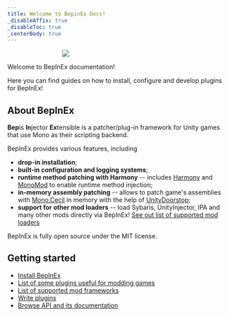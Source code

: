 ```yaml
---
title: Welcome to BepinEx Docs!
_disableAffix: true
_disableToc: true
_centerBody: true
---
```


<div style="width: 256px; margin: auto;">
    <img src="https://avatars2.githubusercontent.com/u/39589027?s=256"/>
</div>

Welcome to BepInEx documentation!

Here you can find guides on how to install, configure and develop plugins for BepInEx!

## About BepInEx

**Bep**is **In**jector **Ex**tensible is a patcher/plug-in framework for Unity games that use Mono as their scripting backend.

BepInEx provides various features, including

* **drop-in installation**;
* **built-in configuration and logging systems**; 
* **runtime method patching with Harmony** -- includes [Harmony](https://github.com/pardeike/Harmony) and [MonoMod](https://github.com/MonoMod/MonoMod) to enable runtime method injection;
* **in-memory assembly patching** -- allows to patch game's assemblies with [Mono.Cecil](https://github.com/jbevain/cecil) in memory with the help of [UnityDoorstop](https://github.com/NeighTools/UnityDoorstop);
* **support for other mod loaders** -- load Sybaris, UnityInjector, IPA and many other mods directly via BepInEx! [See out list of supported mod loaders](<xref:compatibility>)

BepInEx is fully open source under the MIT license.

## Getting started

* [Install BepInEx](<xref:installation>)
* [List of some plugins useful for modding games](<xref:dev_tools>)
* [List of supported mod frameworks](<xref:compatibility>)
* [Write plugins](<xref:plugin_dev_index>)
* [Browse API and its documentation](<xref:api>)
